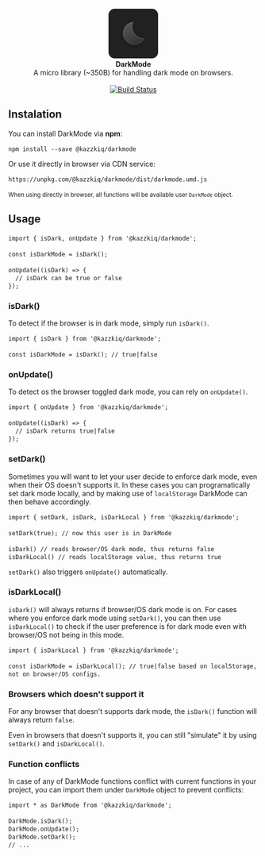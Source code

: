 <p align="center">
  <img src="logo.png" width="100" height="100">
  <br>
  <b role="heading" aria-level="1">DarkMode</b>
  <br>
  A micro library (~350B) for handling dark mode on browsers.
  <br><br>
  <a href="https://travis-ci.com/kazzkiq/darkmode"><img src="https://travis-ci.com/kazzkiq/darkmode.svg?token=8NxvMyxN8sgafdHfeb8d&branch=master" alt="Build Status"></a>
</p>

## Instalation

You can install DarkMode via **npm**:

```
npm install --save @kazzkiq/darkmode
```

Or use it directly in browser via CDN service:

```
https://unpkg.com/@kazzkiq/darkmode/dist/darkmode.umd.js
```

<small>When using directly in browser, all functions will be available user `DarkMode` object.</small>

## Usage

```
import { isDark, onUpdate } from '@kazzkiq/darkmode';

const isDarkMode = isDark();

onUpdate((isDark) => {
  // isDark can be true or false
});
```

### isDark()

To detect if the browser is in dark mode, simply run `isDark()`.

```
import { isDark } from '@kazzkiq/darkmode';

const isDarkMode = isDark(); // true|false
```

### onUpdate()

To detect os the browser toggled dark mode, you can rely on `onUpdate()`.

```
import { onUpdate } from '@kazzkiq/darkmode';

onUpdate((isDark) => {
  // isDark returns true|false
});
```

### setDark()

Sometimes you will want to let your user decide to enforce dark mode, even when their OS doesn't supports it. In these cases you can programatically set dark mode locally, and by making use of `localStorage` DarkMode can then behave accordingly.

```
import { setDark, isDark, isDarkLocal } from '@kazzkiq/darkmode';

setDark(true); // now this user is in DarkMode

isDark() // reads browser/OS dark mode, thus returns false
isDarkLocal() // reads localStorage value, thus returns true
```

`setDark()` also triggers `onUpdate()` automatically.

### isDarkLocal()

`isDark()` will always returns if browser/OS dark mode is on. For cases where you enforce dark mode using `setDark()`, you can then use `isDarkLocal()` to check if the user preference is for dark mode even with browser/OS not being in this mode.

```
import { isDarkLocal } from '@kazzkiq/darkmode';

const isDarkMode = isDarkLocal(); // true|false based on localStorage, not on browser/OS configs.
```

### Browsers which doesn't support it

For any browser that doesn't supports dark mode, the `isDark()` function will always return  `false`.

Even in browsers that doesn't supports it, you can still "simulate" it by using `setDark()` and `isDarkLocal()`.


### Function conflicts

In case of any of DarkMode functions conflict with current functions in your project, you can import them under `DarkMode` object to prevent conflicts:

```
import * as DarkMode from '@kazzkiq/darkmode';

DarkMode.isDark();
DarkMode.onUpdate();
DarkMode.setDark();
// ...
```
